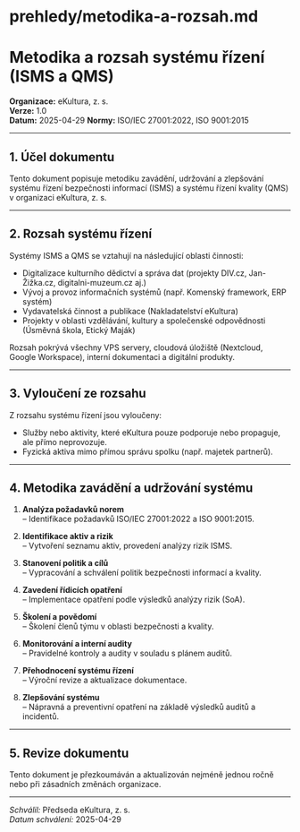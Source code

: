# prehledy/metodika-a-rozsah.md

# Metodika a rozsah systému řízení (ISMS a QMS)

**Organizace:** eKultura, z. s.  
**Verze:** 1.0  
**Datum:** 2025-04-29 
**Normy:** ISO/IEC 27001:2022, ISO 9001:2015  

---

## 1. Účel dokumentu

Tento dokument popisuje metodiku zavádění, udržování a zlepšování systému řízení bezpečnosti informací (ISMS) a systému řízení kvality (QMS) v organizaci eKultura, z. s.

---

## 2. Rozsah systému řízení

Systémy ISMS a QMS se vztahují na následující oblasti činnosti:

- Digitalizace kulturního dědictví a správa dat (projekty DIV.cz, Jan-Žižka.cz, digitalni-muzeum.cz aj.)
- Vývoj a provoz informačních systémů (např. Komenský framework, ERP systém)
- Vydavatelská činnost a publikace (Nakladatelství eKultura)
- Projekty v oblasti vzdělávání, kultury a společenské odpovědnosti (Úsměvná škola, Etický Maják)

Rozsah pokrývá všechny VPS servery, cloudová úložiště (Nextcloud, Google Workspace), interní dokumentaci a digitální produkty.

---

## 3. Vyloučení ze rozsahu

Z rozsahu systému řízení jsou vyloučeny:
- Služby nebo aktivity, které eKultura pouze podporuje nebo propaguje, ale přímo neprovozuje.
- Fyzická aktiva mimo přímou správu spolku (např. majetek partnerů).

---

## 4. Metodika zavádění a udržování systému

1. **Analýza požadavků norem**  
   – Identifikace požadavků ISO/IEC 27001:2022 a ISO 9001:2015.

2. **Identifikace aktiv a rizik**  
   – Vytvoření seznamu aktiv, provedení analýzy rizik ISMS.

3. **Stanovení politik a cílů**  
   – Vypracování a schválení politik bezpečnosti informací a kvality.

4. **Zavedení řídicích opatření**  
   – Implementace opatření podle výsledků analýzy rizik (SoA).

5. **Školení a povědomí**  
   – Školení členů týmu v oblasti bezpečnosti a kvality.

6. **Monitorování a interní audity**  
   – Pravidelné kontroly a audity v souladu s plánem auditů.

7. **Přehodnocení systému řízení**  
   – Výroční revize a aktualizace dokumentace.

8. **Zlepšování systému**  
   – Nápravná a preventivní opatření na základě výsledků auditů a incidentů.

---

## 5. Revize dokumentu

Tento dokument je přezkoumáván a aktualizován nejméně jednou ročně nebo při zásadních změnách organizace.

---

*Schválil:* Předseda eKultura, z. s.  
*Datum schválení:* 2025-04-29
